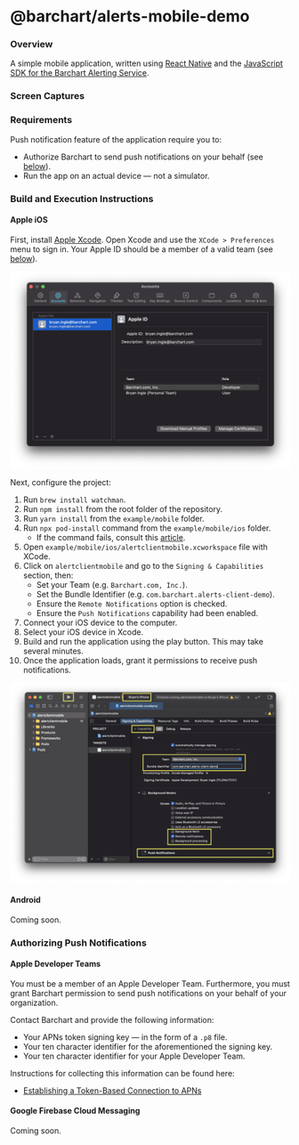 # @barchart/alerts-mobile-demo

### Overview

A simple mobile application, written using [React Native](https://reactnative.dev/) and the [JavaScript SDK for the Barchart Alerting Service](https://github.com/barchart/alerts-client-js).

### Screen Captures

### Requirements

Push notification feature of the application require you to:

* Authorize Barchart to send push notifications on your behalf (see [below](#authorizing-push-notifications)).
* Run the app on an actual device — not a simulator.

### Build and Execution Instructions

#### Apple iOS

First, install [Apple Xcode](https://developer.apple.com/xcode/). Open Xcode and use the `XCode > Preferences` menu to sign in. Your Apple ID should be a member of a valid team (see [below](#apple-developer-teams)).

![Signing & Capabilities](.images/01_Xcode_preferences.png)
   
Next, configure the project:

1. Run `brew install watchman`.
2. Run `npm install` from the root folder of the repository.
3. Run `yarn install` from the `example/mobile` folder.
4. Run `npx pod-install` command from the `example/mobile/ios` folder.
   * If the command fails, consult this [article](https://stackoverflow.com/questions/51768515/cocoa-pods-install-on-ios-project-not-working).
5. Open `example/mobile/ios/alertclientmobile.xcworkspace` file with XCode.
6. Click on `alertclientmobile` and go to the `Signing & Capabilities` section, then:
   * Set your Team (e.g. `Barchart.com, Inc.`).
   * Set the Bundle Identifier (e.g. `com.barchart.alerts-client-demo`).
   * Ensure the `Remote Notifications` option is checked.
   * Ensure the `Push Notifications` capability had been enabled.
7. Connect your iOS device to the computer.
8. Select your iOS device in Xcode.
9. Build and run the application using the play button. This may take several minutes.
10. Once the application loads, grant it permissions to receive push notifications.

![Signing & Capabilities](.images/02_Xcode_project_settings.png)

#### Android

Coming soon.

### Authorizing Push Notifications

#### Apple Developer Teams

You must be a member of an Apple Developer Team. Furthermore, you must grant Barchart permission to send push notifications on your behalf of your organization.

Contact Barchart and provide the following information:

* Your APNs token signing key — in the form of a ```.p8``` file.
* Your ten character identifier for the aforementioned the signing key.
* Your ten character identifier for your Apple Developer Team.

Instructions for collecting this information can be found here:

* [Establishing a Token-Based Connection to APNs](https://developer.apple.com/documentation/usernotifications/setting_up_a_remote_notification_server/establishing_a_token-based_connection_to_apns)

#### Google Firebase Cloud Messaging

Coming soon.
